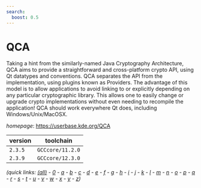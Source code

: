 ```yaml
---
search:
  boost: 0.5
---
```

# QCA

Taking a hint from the similarly-named Java Cryptography Architecture,  QCA aims to provide a straightforward and cross-platform crypto API, using Qt datatypes  and conventions. QCA separates the API from the implementation, using plugins known as  Providers. The advantage of this model is to allow applications to avoid linking to or  explicitly depending on any particular cryptographic library. This allows one to easily  change or upgrade crypto implementations without even needing to recompile the  application! QCA should work everywhere Qt does, including Windows/Unix/MacOSX.

*homepage*: <https://userbase.kde.org/QCA>

version | toolchain
--------|----------
``2.3.5`` | ``GCCcore/11.2.0``
``2.3.9`` | ``GCCcore/12.3.0``


*(quick links: [(all)](../index.md) - [0](../0/index.md) - [a](../a/index.md) - [b](../b/index.md) - [c](../c/index.md) - [d](../d/index.md) - [e](../e/index.md) - [f](../f/index.md) - [g](../g/index.md) - [h](../h/index.md) - [i](../i/index.md) - [j](../j/index.md) - [k](../k/index.md) - [l](../l/index.md) - [m](../m/index.md) - [n](../n/index.md) - [o](../o/index.md) - [p](../p/index.md) - [q](../q/index.md) - [r](../r/index.md) - [s](../s/index.md) - [t](../t/index.md) - [u](../u/index.md) - [v](../v/index.md) - [w](../w/index.md) - [x](../x/index.md) - [y](../y/index.md) - [z](../z/index.md))*

